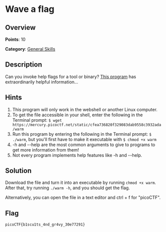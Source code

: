 # Wave a flag

## Overview

**Points**: 10

**Category**: [General Skills](../)

## Description
Can you invoke help flags for a tool or binary? [This program](./warm) has extraordinarily helpful information...

## Hints

1. This program will only work in the webshell or another Linux computer.
2. To get the file accessible in your shell, enter the following in the Terminal prompt: `$ wget https://mercury.picoctf.net/static/cfea736820f329083dab9558c3932ada/warm`
3. Run this program by entering the following in the Terminal prompt: `$ ./warm`, but you'll first have to make it executable with `$ chmod +x warm`
4. -h and --help are the most common arguments to give to programs to get more information from them!
5. Not every program implements help features like -h and --help.

## Solution

Download the file and turn it into an executable by running `chmod +x warm`. After that, try running `./warm -h`, and you should get the flag.

Alternatively, you can open the file in a text editor and ctrl + f for "picoCTF".

## Flag

`picoCTF{b1scu1ts_4nd_gr4vy_30e77291}`
